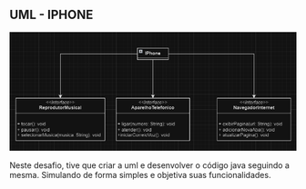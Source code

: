
## UML - IPHONE

![uml-desafio-poo-java-dio.png](uml-desafio-poo-java-dio.png)

Neste desafio, tive que criar a uml e desenvolver o código java seguindo a mesma. Simulando de forma simples e objetiva suas funcionalidades. 